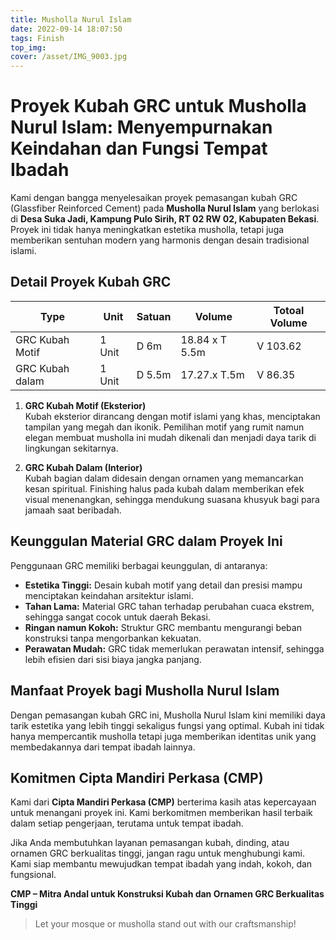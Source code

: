 ```yaml
---
title: Musholla Nurul Islam
date: 2022-09-14 18:07:50
tags: Finish
top_img:
cover: /asset/IMG_9003.jpg
---
```


# **Proyek Kubah GRC untuk Musholla Nurul Islam: Menyempurnakan Keindahan dan Fungsi Tempat Ibadah**  

Kami dengan bangga menyelesaikan proyek pemasangan kubah GRC (Glassfiber Reinforced Cement) pada **Musholla Nurul Islam** yang berlokasi di **Desa Suka Jadi, Kampung Pulo Sirih, RT 02 RW 02, Kabupaten Bekasi**. Proyek ini tidak hanya meningkatkan estetika musholla, tetapi juga memberikan sentuhan modern yang harmonis dengan desain tradisional islami.  

## **Detail Proyek Kubah GRC**  

|       Type      |  Unit  | Satuan |   Volume    | Totoal Volume |
| --------------- | ------ | ------ | ----------- | ------------- |
| GRC Kubah Motif | 1 Unit | D 6m | 18.84 x T 5.5m | V 103.62 |
| GRC Kubah dalam | 1 Unit | D 5.5m | 17.27.x T.5m | V 86.35 |

1. **GRC Kubah Motif (Eksterior)**  
   Kubah eksterior dirancang dengan motif islami yang khas, menciptakan tampilan yang megah dan ikonik. Pemilihan motif yang rumit namun elegan membuat musholla ini mudah dikenali dan menjadi daya tarik di lingkungan sekitarnya.  

2. **GRC Kubah Dalam (Interior)**  
   Kubah bagian dalam didesain dengan ornamen yang memancarkan kesan spiritual. Finishing halus pada kubah dalam memberikan efek visual menenangkan, sehingga mendukung suasana khusyuk bagi para jamaah saat beribadah.  

## **Keunggulan Material GRC dalam Proyek Ini**  
Penggunaan GRC memiliki berbagai keunggulan, di antaranya:  
- **Estetika Tinggi:** Desain kubah motif yang detail dan presisi mampu menciptakan keindahan arsitektur islami.  
- **Tahan Lama:** Material GRC tahan terhadap perubahan cuaca ekstrem, sehingga sangat cocok untuk daerah Bekasi.  
- **Ringan namun Kokoh:** Struktur GRC membantu mengurangi beban konstruksi tanpa mengorbankan kekuatan.  
- **Perawatan Mudah:** GRC tidak memerlukan perawatan intensif, sehingga lebih efisien dari sisi biaya jangka panjang.  

## **Manfaat Proyek bagi Musholla Nurul Islam**  
Dengan pemasangan kubah GRC ini, Musholla Nurul Islam kini memiliki daya tarik estetika yang lebih tinggi sekaligus fungsi yang optimal. Kubah ini tidak hanya mempercantik musholla tetapi juga memberikan identitas unik yang membedakannya dari tempat ibadah lainnya.  

## **Komitmen Cipta Mandiri Perkasa (CMP)**  
Kami dari **Cipta Mandiri Perkasa (CMP)** berterima kasih atas kepercayaan untuk menangani proyek ini. Kami berkomitmen memberikan hasil terbaik dalam setiap pengerjaan, terutama untuk tempat ibadah.  

Jika Anda membutuhkan layanan pemasangan kubah, dinding, atau ornamen GRC berkualitas tinggi, jangan ragu untuk menghubungi kami. Kami siap membantu mewujudkan tempat ibadah yang indah, kokoh, dan fungsional.  

**CMP – Mitra Andal untuk Konstruksi Kubah dan Ornamen GRC Berkualitas Tinggi**  
> Let your mosque or musholla stand out with our craftsmanship!
